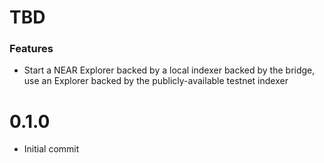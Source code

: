 # TBD
### Features
* Start a NEAR Explorer backed by a local indexer backed by the bridge, use an Explorer backed by the publicly-available testnet indexer

# 0.1.0
* Initial commit
